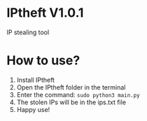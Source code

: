 # IPtheft V1.0.1
IP stealing tool 
# How to use?
1. Install IPtheft
2. Open the IPtheft folder in the terminal
3. Enter the command: ```sudo python3 main.py```
4. The stolen IPs will be in the ips.txt file
5. Happy use!
